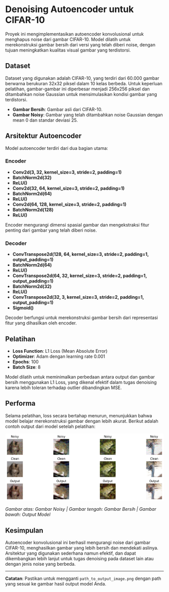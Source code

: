 # Denoising Autoencoder untuk CIFAR-10

Proyek ini mengimplementasikan autoencoder konvolusional untuk menghapus noise dari gambar CIFAR-10. Model dilatih untuk merekonstruksi gambar bersih dari versi yang telah diberi noise, dengan tujuan meningkatkan kualitas visual gambar yang terdistorsi.

## Dataset

Dataset yang digunakan adalah CIFAR-10, yang terdiri dari 60.000 gambar berwarna berukuran 32x32 piksel dalam 10 kelas berbeda. Untuk keperluan pelatihan, gambar-gambar ini diperbesar menjadi 256x256 piksel dan ditambahkan noise Gaussian untuk mensimulasikan kondisi gambar yang terdistorsi.

- **Gambar Bersih**: Gambar asli dari CIFAR-10.
- **Gambar Noisy**: Gambar yang telah ditambahkan noise Gaussian dengan mean 0 dan standar deviasi 25.

## Arsitektur Autoencoder

Model autoencoder terdiri dari dua bagian utama:

### Encoder

- **Conv2d(3, 32, kernel_size=3, stride=2, padding=1)**
- **BatchNorm2d(32)**
- **ReLU()**
- **Conv2d(32, 64, kernel_size=3, stride=2, padding=1)**
- **BatchNorm2d(64)**
- **ReLU()**
- **Conv2d(64, 128, kernel_size=3, stride=2, padding=1)**
- **BatchNorm2d(128)**
- **ReLU()**

Encoder mengurangi dimensi spasial gambar dan mengekstraksi fitur penting dari gambar yang telah diberi noise.

### Decoder

- **ConvTranspose2d(128, 64, kernel_size=3, stride=2, padding=1, output_padding=1)**
- **BatchNorm2d(64)**
- **ReLU()**
- **ConvTranspose2d(64, 32, kernel_size=3, stride=2, padding=1, output_padding=1)**
- **BatchNorm2d(32)**
- **ReLU()**
- **ConvTranspose2d(32, 3, kernel_size=3, stride=2, padding=1, output_padding=1)**
- **Sigmoid()**

Decoder berfungsi untuk merekonstruksi gambar bersih dari representasi fitur yang dihasilkan oleh encoder.

## Pelatihan

- **Loss Function**: L1 Loss (Mean Absolute Error)
- **Optimizer**: Adam dengan learning rate 0.001
- **Epochs**: 100
- **Batch Size**: 8

Model dilatih untuk meminimalkan perbedaan antara output dan gambar bersih menggunakan L1 Loss, yang dikenal efektif dalam tugas denoising karena lebih toleran terhadap outlier dibandingkan MSE.

## Performa

Selama pelatihan, loss secara bertahap menurun, menunjukkan bahwa model belajar merekonstruksi gambar dengan lebih akurat. Berikut adalah contoh output dari model setelah pelatihan:

![Contoh Hasil](/auto.png)

*Gambar atas: Gambar Noisy | Gambar tengah: Gambar Bersih | Gambar bawah: Output Model*

## Kesimpulan

Autoencoder konvolusional ini berhasil mengurangi noise dari gambar CIFAR-10, menghasilkan gambar yang lebih bersih dan mendekati aslinya. Arsitektur yang digunakan sederhana namun efektif, dan dapat dikembangkan lebih lanjut untuk tugas denoising pada dataset lain atau dengan jenis noise yang berbeda.

---

**Catatan**: Pastikan untuk mengganti `path_to_output_image.png` dengan path yang sesuai ke gambar hasil output model Anda. 
